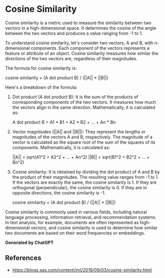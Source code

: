 # Cosine Similarity

Cosine similarity is a metric used to measure the similarity between two vectors in a high-dimensional space. It determines the cosine of the angle between the two vectors and produces a value ranging from -1 to 1.

To understand cosine similarity, let's consider two vectors, A and B, with n-dimensional components. Each component of the vectors represents a feature or attribute of an object. Cosine similarity measures how similar the directions of the two vectors are, regardless of their magnitudes.

The formula for cosine similarity is:

cosine similarity = (A dot product B) / (||A|| * ||B||)

Here's a breakdown of the formula:

1. Dot product (A dot product B): It is the sum of the products of corresponding components of the two vectors. It measures how much the vectors align in the same direction. Mathematically, it is calculated as:

   A dot product B = A1 * B1 + A2 * B2 + ... + An * Bn

2. Vector magnitudes (||A|| and ||B||): They represent the lengths or magnitudes of the vectors A and B, respectively. The magnitude of a vector is calculated as the square root of the sum of the squares of its components. Mathematically, it is calculated as:

   ||A|| = sqrt(A1^2 + A2^2 + ... + An^2)
   ||B|| = sqrt(B1^2 + B2^2 + ... + Bn^2)

3. Cosine similarity: It is obtained by dividing the dot product of A and B by the product of their magnitudes. The resulting value ranges from -1 to 1. If the vectors are exactly the same, the cosine similarity is 1. If they are orthogonal (perpendicular), the cosine similarity is 0. If they are in opposite directions, the cosine similarity is -1.

   cosine similarity = (A dot product B) / (||A|| * ||B||)

Cosine similarity is commonly used in various fields, including natural language processing, information retrieval, and recommendation systems. In text analysis, for example, documents are often represented as high-dimensional vectors, and cosine similarity is used to determine how similar two documents are based on their word frequencies or embeddings.

**Generated by ChatGPT**

## References
* https://blogs.sas.com/content/iml/2019/09/03/cosine-similarity.html